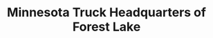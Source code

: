 ---
title: "Minnesota Truck Headquarters of Forest Lake"
url: /forest-lake/minnesota-truck-headquarters-of-forest-lake-19th-street-southwest/
shop: car
---
